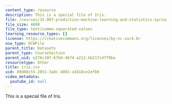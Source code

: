 ```yaml
---
content_type: resource
description: This is a special file of Iris.
file: /courses/15-097-prediction-machine-learning-and-statistics-spring-2012/89d88c5528513adc4002a1618ce2efb0_iris.csv
file_size: 4698
file_type: text/comma-separated-values
learning_resource_types: []
license: https://creativecommons.org/licenses/by-nc-sa/4.0/
ocw_type: OCWFile
parent_title: Datasets
parent_type: CourseSection
parent_uid: e276c107-67b9-4674-a212-bb217c47f9ba
resourcetype: Other
title: iris.csv
uid: 89d88c55-2851-3adc-4002-a1618ce2efb0
video_metadata:
  youtube_id: null
---
```

This is a special file of Iris.